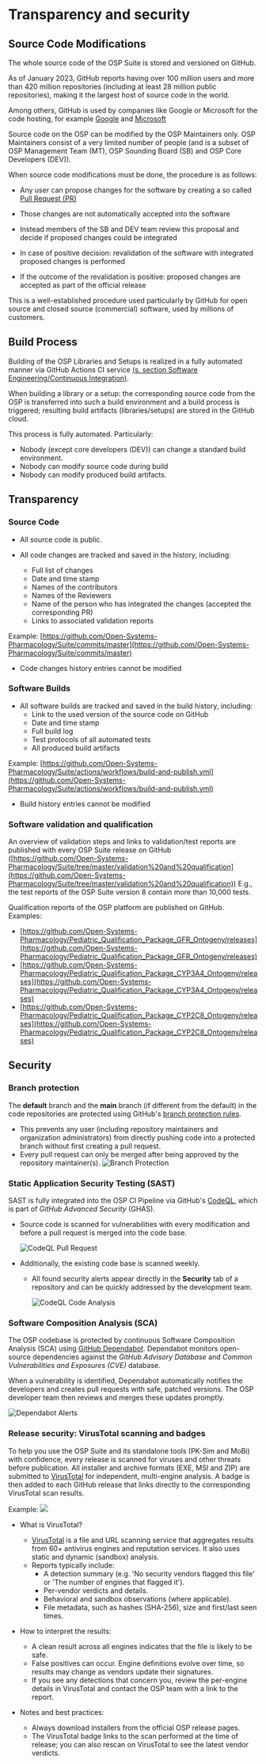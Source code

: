 # Transparency and security

## Source Code Modifications
The whole source code of the OSP Suite is stored and versioned on GitHub.

As of January 2023, GitHub reports having over 100 million users and more than 420 million repositories (including at least 28 million public repositories), making it the largest host of source code in the world.

Among others, GitHub is used by companies like Google or Microsoft for the code hosting, for example [Google](https://github.com/google) and [Microsoft](https://github.com/microsoft)

Source code on the OSP can be modified by the OSP Maintainers only. OSP Maintainers consist of a very limited number of people (and is a subset of OSP Management Team (MT), OSP Sounding Board (SB) and OSP Core Developers (DEV)).

When source code modifications must be done, the procedure is as follows:

* Any user can propose changes for the software by creating a so called [Pull Request (PR)](https://en.wikipedia.org/wiki/Distributed_version_control#Pull_requests)

* Those changes are not automatically accepted into the software

* Instead members of the SB and DEV team review this proposal and decide if proposed changes could be integrated

* In case of positive decision: revalidation of the software with integrated proposed changes is performed

* If the outcome of the revalidation is positive: proposed changes are accepted as part of the official release

This is a well-established procedure used particularly by GitHub for open source and closed source (commercial) software, used by millions of customers.

## Build Process
Building of the OSP Libraries and Setups is realized in a fully automated manner via GitHub Actions CI service [(s. section Software Engineering/Continuous Integration)](software-engineering.md#continuous-integration).<!-- this link works but the link checker identifies it as not working -->

When building a library or a setup: the corresponding source code from the OSP is transferred into such a build environment and a build process is triggered; resulting build artifacts (libraries/setups) are stored in the GitHub cloud.

This process is fully automated. Particularly:
* Nobody (except core developers (DEV)) can change a standard build environment.
* Nobody can modify source code during build
* Nobody can modify produced build artifacts.

## Transparency

### Source Code

* All source code is public.

* All code changes are tracked and saved in the history, including:

  * Full list of changes
  * Date and time stamp
  * Names of the contributors
  * Names of the Reviewers
  * Name of the person who has integrated the changes (accepted the corresponding PR)
  * Links to associated validation reports
  

Example: [https://github.com/Open-Systems-Pharmacology/Suite/commits/master](https://github.com/Open-Systems-Pharmacology/Suite/commits/master)

* Code changes history entries cannot be modified

### Software Builds

* All software builds are tracked and saved in the build history, including:
  * Link to the used version of the source code on GitHub
  * Date and time stamp
  * Full build log
  * Test protocols of all automated tests
  * All produced build artifacts
  

Example: [https://github.com/Open-Systems-Pharmacology/Suite/actions/workflows/build-and-publish.yml](https://github.com/Open-Systems-Pharmacology/Suite/actions/workflows/build-and-publish.yml)

* Build history entries cannot be modified

### Software validation and qualification
An overview of validation steps and links to validation/test reports are published with every OSP Suite release on GitHub ([https://github.com/Open-Systems-Pharmacology/Suite/tree/master/validation%20and%20qualification](https://github.com/Open-Systems-Pharmacology/Suite/tree/master/validation%20and%20qualification)) E.g., the test reports of the OSP Suite version 8 contain more than 10,000 tests.

Qualification reports of the OSP platform are published on GitHub. Examples:

* [https://github.com/Open-Systems-Pharmacology/Pediatric_Qualification_Package_GFR_Ontogeny/releases](https://github.com/Open-Systems-Pharmacology/Pediatric_Qualification_Package_GFR_Ontogeny/releases)
* [https://github.com/Open-Systems-Pharmacology/Pediatric_Qualification_Package_CYP3A4_Ontogeny/releases](https://github.com/Open-Systems-Pharmacology/Pediatric_Qualification_Package_CYP3A4_Ontogeny/releases)
* [https://github.com/Open-Systems-Pharmacology/Pediatric_Qualification_Package_CYP2C8_Ontogeny/releases](https://github.com/Open-Systems-Pharmacology/Pediatric_Qualification_Package_CYP2C8_Ontogeny/releases)

## Security 

### Branch protection
The **default** branch and the **main** branch (if different from the default) in the code repositories are protected using GitHub's [branch protection rules](https://docs.github.com/en/repositories/configuring-branches-and-merges-in-your-repository/managing-protected-branches/managing-a-branch-protection-rule).

* This prevents any user (including repository maintainers and organization administrators) from directly pushing code into a protected branch without first creating a pull request.
* Every pull request can only be merged after being approved by the repository maintainer(s).
  ![Branch Protection](../assets/images/branch-protection.png) 

### Static Application Security Testing (SAST)

SAST is fully integrated into the OSP CI Pipeline via GitHub's [CodeQL](https://docs.github.com/en/code-security/code-scanning/introduction-to-code-scanning/about-code-scanning-with-codeql), which is part of _GitHub Advanced Security_ (GHAS).
* Source code is scanned for vulnerabilities with every modification and before a pull request is merged into the code base.
  
  ![CodeQL Pull Request](../assets/images/CodeQL_PR.png) 
  
* Additionally, the existing code base is scanned weekly.
  
  * All found security alerts appear directly in the **Security** tab of a repository and can be quickly addressed by the development team.
  
    ![CodeQL Code Analysis](../assets/images/CodeQL_CodeScanningResult.png) 



### Software Composition Analysis (SCA)

The OSP codebase is protected by continuous Software Composition Analysis (SCA) using [GitHub Dependabot](https://docs.github.com/code-security/dependabot). Dependabot monitors open-source dependencies against the _GitHub Advisory Database_ and _Common Vulnerabilities and Exposures (CVE)_ database.

When a vulnerability is identified, Dependabot automatically notifies the developers and creates pull requests with safe, patched versions. The OSP developer team then reviews and merges these updates promptly.

![Dependabot Alerts](../assets/images/DependabotAlerts.png) 

### Release security: VirusTotal scanning and badges

To help you use the OSP Suite and its standalone tools (PK-Sim and MoBi) with confidence, every release is scanned for viruses and other threats before publication. All installer and archive formats (EXE, MSI and ZIP) are submitted to [VirusTotal](https://www.virustotal.com) for independent, multi-engine analysis. 
A badge is then added to each GitHub release that links directly to the corresponding VirusTotal scan results. 

Example:
<a href="https://www.virustotal.com/gui/file/33f877bc926c5c3fe2634183a51938039b91664a23c545d201b2a6b8f061a531"><img src="https://img.shields.io/badge/Scanned%20by%20VirusTotal-000000?style=for-the-badge&logo=virustotal&logoColor=white&labelColor=blue&color=green"></a>

* What is VirusTotal?
  * [VirusTotal](https://www.virustotal.com/) is a file and URL scanning service that aggregates results from 60+ antivirus engines and reputation services. It also uses static and dynamic (sandbox) analysis.
  * Reports typically include:
    * A detection summary (e.g. 'No security vendors flagged this file' or 'The number of engines that flagged it').
    * Per-vendor verdicts and details.
    * Behavioral and sandbox observations (where applicable).
    * File metadata, such as hashes (SHA-256), size and first/last seen times.

* How to interpret the results:
  * A clean result across all engines indicates that the file is likely to be safe. 
  * False positives can occur. Engine definitions evolve over time, so results may change as vendors update their signatures.
  * If you see any detections that concern you, review the per-engine details in VirusTotal and contact the OSP team with a link to the report.

* Notes and best practices:
  * Always download installers from the official OSP release pages.
  * The VirusTotal badge links to the scan performed at the time of release; you can also rescan on VirusTotal to see the latest vendor verdicts.